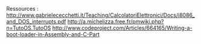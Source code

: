 Ressources :
http://www.gabrielececchetti.it/Teaching/CalcolatoriElettronici/Docs/i8086_and_DOS_interrupts.pdf
http://a.michelizza.free.fr/pmwiki.php?n=TutoOS.TutoOS
http://www.codeproject.com/Articles/664165/Writing-a-boot-loader-in-Assembly-and-C-Part

